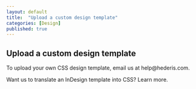 ```yaml
---
layout: default
title:  "Upload a custom design template"
categories: [Design]
published: true
---
```


<section data-type="chapter" class="hsecchapter" data-hederis-type="hsecchapter" id="pB88Sw9pY"><h1 data-hederis-type="hblkchaptitle" class="hblkchaptitle" id="pdXOnsmA2">Upload a custom design template</h1>
    <p class="hblkp" data-hederis-type="hblkp" id="pRY18AhcS">To upload your own CSS design template, email us at help@hederis.com.</p>
    <p class="hblkp" data-hederis-type="hblkp" id="pu9SacYNX">Want us to translate an InDesign template into CSS? Learn more.</p>
    </section>
    